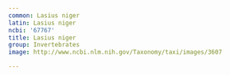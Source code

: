 ```yaml
---
common: Lasius niger
latin: Lasius niger
ncbi: '67767'
title: Lasius niger
group: Invertebrates
image: http://www.ncbi.nlm.nih.gov/Taxonomy/taxi/images/3607

---
```

